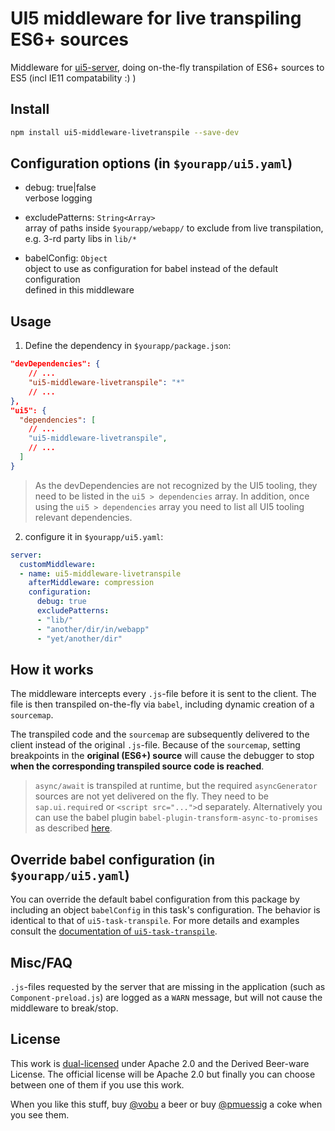 # UI5 middleware for live transpiling ES6+ sources

Middleware for [ui5-server](https://github.com/SAP/ui5-server), doing on-the-fly transpilation of ES6+ sources to ES5 (incl IE11 compatability :) )

## Install

```bash
npm install ui5-middleware-livetranspile --save-dev
```

## Configuration options (in `$yourapp/ui5.yaml`)

- debug: true|false  
verbose logging

- excludePatterns: `String<Array>`  
array of paths inside `$yourapp/webapp/` to exclude from live transpilation,  
e.g. 3-rd party libs in `lib/*`

- babelConfig: `Object`  
object to use as configuration for babel instead of the default configuration  
defined in this middleware

## Usage

1. Define the dependency in `$yourapp/package.json`:

```json
"devDependencies": {
    // ...
    "ui5-middleware-livetranspile": "*"
    // ...
},
"ui5": {
  "dependencies": [
    // ...
    "ui5-middleware-livetranspile",
    // ...
  ]
}
```

> As the devDependencies are not recognized by the UI5 tooling, they need to be listed in the `ui5 > dependencies` array. In addition, once using the `ui5 > dependencies` array you need to list all UI5 tooling relevant dependencies.

2. configure it in `$yourapp/ui5.yaml`:

```yaml
server:
  customMiddleware:
  - name: ui5-middleware-livetranspile
    afterMiddleware: compression
    configuration:
      debug: true
      excludePatterns:
      - "lib/"
      - "another/dir/in/webapp"
      - "yet/another/dir"
```

## How it works

The middleware intercepts every `.js`-file before it is sent to the client. The file is then transpiled on-the-fly via `babel`, including dynamic creation of a `sourcemap`.

The transpiled code and the `sourcemap` are subsequently delivered to the client instead of the original `.js`-file. Because of the `sourcemap`, setting breakpoints in the **original (ES6+) source** will cause the debugger to stop **when the corresponding transpiled source code is reached**.

> `async/await` is transpiled at runtime, but the required `asyncGenerator` sources are not yet delivered on the fly. They need to be `sap.ui.require`d or `<script src="...">`d separately. Alternatively you can use the babel plugin `babel-plugin-transform-async-to-promises` as described [here](../ui5-task-transpile/README.md).

## Override babel configuration (in `$yourapp/ui5.yaml`)

You can override the default babel configuration from this package by including an object `babelConfig` in this task's configuration. The behavior is identical to that of `ui5-task-transpile`. For more details and examples consult the [documentation of `ui5-task-transpile`](../ui5-task-transpile/README.md).

## Misc/FAQ

`.js`-files requested by the server that are missing in the application (such as `Component-preload.js`) are logged as a `WARN` message, but will not cause the middleware to break/stop.

## License

This work is [dual-licensed](../../LICENSE) under Apache 2.0 and the Derived Beer-ware License. The official license will be Apache 2.0 but finally you can choose between one of them if you use this work.

When you like this stuff, buy [@vobu](https://twitter.com/vobu) a beer or buy [@pmuessig](https://twitter.com/pmuessig) a coke when you see them.
